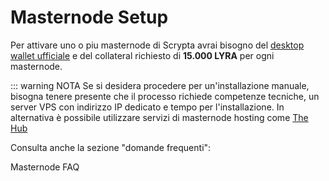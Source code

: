 # Masternode Setup

Per attivare uno o piu masternode di Scrypta avrai bisogno del [desktop wallet ufficiale](../scrypta-full-node/installazione.md)  e del collateral richiesto di **15.000 LYRA** per ogni masternode.

::: warning NOTA
Se si desidera procedere per un'installazione manuale, bisogna tenere presente che il processo richiede competenze tecniche, un server VPS con indirizzo IP dedicato e tempo per l'installazione.
In alternativa è possibile utilizzare servizi di masternode hosting come [The Hub]()

Consulta anche la sezione "domande frequenti":

Masternode FAQ